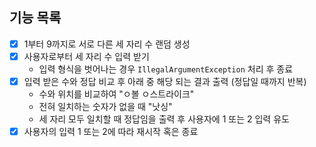 ## 기능 목록
- [x] 1부터 9까지로 서로 다른 세 자리 수 랜덤 생성
- [x] 사용자로부터 세 자리 수 입력 받기
  - 입력 형식을 벗어나는 경우 `IllegalArgumentException` 처리 후 종료
- [x] 입력 받은 수와 정답 비교 후 아래 중 해당 되는 결과 출력 (정답일 때까지 반복)
   - 수와 위치를 비교하여 "ㅇ볼 ㅇ스트라이크"
   - 전혀 일치하는 숫자가 없을 때 "낫싱"
   - 세 자리 모두 일치할 때 정답임을 출력 후 사용자에 1 또는 2 입력 유도
- [x] 사용자의 입력 1 또는 2에 따라 재시작 혹은 종료